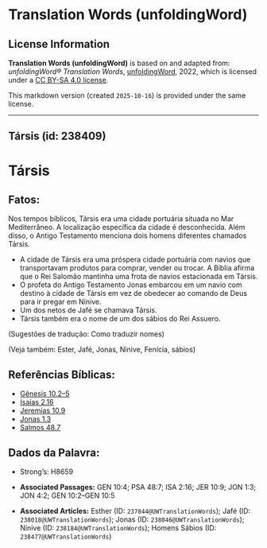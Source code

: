 # Translation Words (unfoldingWord)

## License Information

**Translation Words (unfoldingWord)** is based on and adapted from: _unfoldingWord® Translation Words_, [unfoldingWord](https://unfoldingword.org/utw), 2022, which is licensed under a [CC BY-SA 4.0 license](https://creativecommons.org/licenses/by-sa/4.0/legalcode.en).

This markdown version (created `2025-10-16`) is provided under the same license.



--------------------------------

## Társis (id: 238409)

Társis
======

Fatos:
------

Nos tempos bíblicos, Társis era uma cidade portuária situada no Mar Mediterrâneo. A localização específica da cidade é desconhecida. Além disso, o Antigo Testamento menciona dois homens diferentes chamados Társis.

* A cidade de Társis era uma próspera cidade portuária com navios que transportavam produtos para comprar, vender ou trocar. A Bíblia afirma que o Rei Salomão mantinha uma frota de navios estacionada em Társis.
* O profeta do Antigo Testamento Jonas embarcou em um navio com destino à cidade de Társis em vez de obedecer ao comando de Deus para ir pregar em Nínive.
* Um dos netos de Jafé se chamava Társis.
* Társis também era o nome de um dos sábios do Rei Assuero.

(Sugestões de tradução: Como traduzir nomes)

(Veja também: Ester, Jafé, Jonas, Nínive, Fenícia, sábios)

Referências Bíblicas:
---------------------

* [Gênesis 10\.2–5](https://ref.ly/Gen10:2-Gen10:5)
* [Isaías 2\.16](https://ref.ly/Isa2:16)
* [Jeremias 10\.9](https://ref.ly/Jer10:9)
* [Jonas 1\.3](https://ref.ly/Jonah1:3)
* [Salmos 48\.7](https://ref.ly/Ps48:7)

Dados da Palavra:
-----------------

* Strong’s: H8659

* **Associated Passages:** GEN 10:4; PSA 48:7; ISA 2:16; JER 10:9; JON 1:3; JON 4:2; GEN 10:2–GEN 10:5
* **Associated Articles:** Esther (ID: `237844@UWTranslationWords`); Jafé (ID: `238018@UWTranslationWords`); Jonas (ID: `238046@UWTranslationWords`); Nínive (ID: `238184@UWTranslationWords`); Homens Sábios (ID: `238477@UWTranslationWords`)

